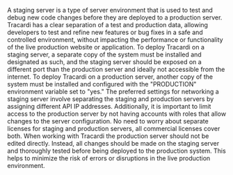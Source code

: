 A staging server is a type of server environment that is used to test and debug new code changes before they are
deployed to a production server. Tracardi has a clear separation of a test and production data, allowing developers to
test and refine new features or bug fixes in a safe and controlled environment, without impacting the performance or
functionality of the live production website or application. To deploy Tracardi on a staging server, a separate copy of
the system must be installed and designated as such, and the staging server should be exposed on a different port than
the production server and ideally not accessible from the internet. To deploy Tracardi on a production server, another
copy of the system must be installed and configured with the "PRODUCTION" environment variable set to "yes." The
preferred settings for networking a staging server involve separating the staging and production servers by assigning
different API IP addresses. Additionally, it is important to limit access to the production server by not having
accounts with roles that allow changes to the server configuration. No need to worry about separate licenses for staging
and production servers, all commercial licenses cover both. When working with Tracardi the production server should not
be edited directly. Instead, all changes should be made on the staging server and thoroughly tested before being
deployed to the production system. This helps to minimize the risk of errors or disruptions in the live production
environment.